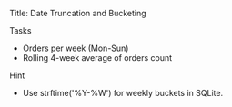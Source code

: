 Title: Date Truncation and Bucketing

Tasks
- Orders per week (Mon-Sun)
- Rolling 4-week average of orders count

Hint
- Use strftime('%Y-%W') for weekly buckets in SQLite.

